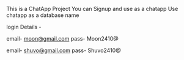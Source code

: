 This is a ChatApp Project
You can Signup and use as a chatapp
Use chatapp as a database name

login Details -

email- moon@gmail.com
pass- Moon2410@

email- shuvo@gmail.com
pass- Shuvo2410@